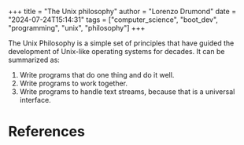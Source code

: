 +++
title = "The Unix philosophy"
author = "Lorenzo Drumond"
date = "2024-07-24T15:14:31"
tags = ["computer_science",  "boot_dev",  "programming",  "unix",  "philosophy"]
+++



The Unix Philosophy is a simple set of principles that have guided the development of Unix-like operating systems for decades. It can be summarized as:

1. Write programs that do one thing and do it well.
2. Write programs to work together.
3. Write programs to handle text streams, because that is a universal interface.

# References
